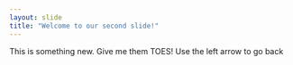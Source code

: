 ```yaml
---
layout: slide
title: "Welcome to our second slide!"
---
```

This is something new. Give me them TOES!
Use the left arrow to go back
